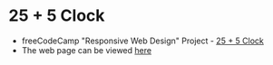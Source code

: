 # 25 + 5 Clock
* freeCodeCamp "Responsive Web Design" Project - [25 + 5 Clock](https://www.freecodecamp.org/learn/front-end-development-libraries/front-end-development-libraries-projects/build-a-25--5-clock)
* The web page can be viewed [here](https://codepen.io/yuchit/full/eYdojQV)